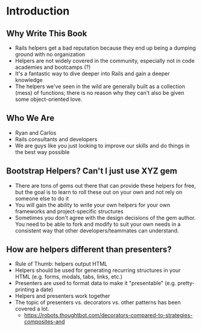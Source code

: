 # Introduction

## Why Write This Book

* Rails helpers get a bad reputation because they end up being a dumping ground with no organization
* Helpers are not widely covered in the community, especially not in code academies and bootcamps (?)
* It's a fantastic way to dive deeper into Rails and gain a deeper knowledge
* The helpers we've seen in the wild are generally built as a collection (mess) of functions; there is no reason why they can't also be given some object-oriented love. 

## Who We Are

* Ryan and Carlos
* Rails consultants and developers
* We are guys like you just looking to improve our skills and do things in the best way possible

## Bootstrap Helpers? Can't I just use XYZ gem

* There are tons of gems out there that can provide these helpers for free, but the goal is to learn to roll these out on your own and not rely on someone else to do it
* You will gain the ability to write your own helpers for your own frameworks and project-specific structures
* Sometimes you don't agree with the design decisions of the gem author. You need to be able to fork and modify to suit your own needs in a consistent way that other developers/teammates can understand. 

## How are helpers different than presenters?

* Rule of Thumb: helpers output HTML
* Helpers should be used for generating recurring structures in your HTML (e.g. forms, modals, tabs, links, etc.)
* Presenters are used to format data to make it "presentable" (e.g. pretty-printing a date)
* Helpers and presenters work together
* The topic of presenters vs. decorators vs. other patterns has been covered a lot. 
  * https://robots.thoughtbot.com/decorators-compared-to-strategies-composites-and

